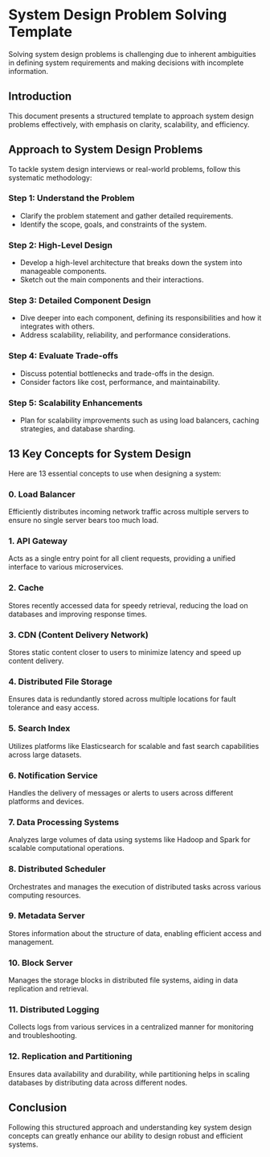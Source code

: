 # System Design Problem Solving Template

Solving system design problems is challenging due to inherent ambiguities in defining system requirements and making decisions with incomplete information.

## Introduction
This document presents a structured template to approach system design problems effectively, with emphasis on clarity, scalability, and efficiency.

## Approach to System Design Problems

To tackle system design interviews or real-world problems, follow this systematic methodology:

### Step 1: Understand the Problem
- Clarify the problem statement and gather detailed requirements.
- Identify the scope, goals, and constraints of the system.

### Step 2: High-Level Design
- Develop a high-level architecture that breaks down the system into manageable components.
- Sketch out the main components and their interactions.

### Step 3: Detailed Component Design
- Dive deeper into each component, defining its responsibilities and how it integrates with others.
- Address scalability, reliability, and performance considerations.

### Step 4: Evaluate Trade-offs
- Discuss potential bottlenecks and trade-offs in the design.
- Consider factors like cost, performance, and maintainability.

### Step 5: Scalability Enhancements
- Plan for scalability improvements such as using load balancers, caching strategies, and database sharding.

## 13 Key Concepts for System Design

Here are 13 essential concepts to use when designing a system:

### 0. Load Balancer
Efficiently distributes incoming network traffic across multiple servers to ensure no single server bears too much load.

### 1. API Gateway
Acts as a single entry point for all client requests, providing a unified interface to various microservices.

### 2. Cache
Stores recently accessed data for speedy retrieval, reducing the load on databases and improving response times.

### 3. CDN (Content Delivery Network)
Stores static content closer to users to minimize latency and speed up content delivery.

### 4. Distributed File Storage
Ensures data is redundantly stored across multiple locations for fault tolerance and easy access.

### 5. Search Index
Utilizes platforms like Elasticsearch for scalable and fast search capabilities across large datasets.

### 6. Notification Service
Handles the delivery of messages or alerts to users across different platforms and devices.

### 7. Data Processing Systems
Analyzes large volumes of data using systems like Hadoop and Spark for scalable computational operations.

### 8. Distributed Scheduler
Orchestrates and manages the execution of distributed tasks across various computing resources.

### 9. Metadata Server
Stores information about the structure of data, enabling efficient access and management.

### 10. Block Server
Manages the storage blocks in distributed file systems, aiding in data replication and retrieval.

### 11. Distributed Logging
Collects logs from various services in a centralized manner for monitoring and troubleshooting.

### 12. Replication and Partitioning
Ensures data availability and durability, while partitioning helps in scaling databases by distributing data across different nodes.

## Conclusion
Following this structured approach and understanding key system design concepts can greatly enhance our ability to design robust and efficient systems.
